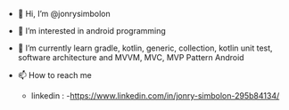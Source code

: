 - 👋 Hi, I’m @jonrysimbolon
- 👀 I’m interested in android programming
- 🌱 I’m currently learn gradle, kotlin, generic, collection, kotlin unit test, software architecture and MVVM, MVC, MVP Pattern Android

- 📫 How to reach me 
  - linkedin : -https://www.linkedin.com/in/jonry-simbolon-295b84134/

<!---
jonrysimbolon/jonrysimbolon is a ✨ special ✨ repository because its `README.md` (this file) appears on your GitHub profile.
You can click the Preview link to take a look at your changes.
--->
